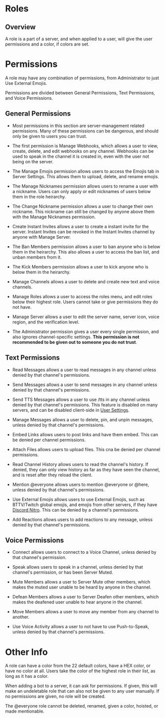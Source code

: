 <!-- TITLE: Roles -->


# Roles 

## Overview
A role is a part of a server, and when applied to a user, will give the user permissions and a color, if colors are set. 

# Permissions
A role may have any combination of permissions, from Administrator to just Use External Emojis.

Permissions are divided between General Permissions, Text Permissions, and Voice Permissions.

## General Permissions

* Most permissions in this section are server-management related permissions. Many of these permissions can be dangerous, and should only be given to users you can trust.

* The first permission is Manage Webhooks, which allows a user to view, create, delete, and edit webhooks on any channel. Webhooks can be used to speak in the channel it is created in, even with the user not being on the server.

* The Manage Emojis permission allows users to access the Emojis tab in Server Settings. This allows them to upload, delete, and rename emojis. 

* The Manage Nicknames permission allows users to rename a user with a nickname. Users can only apply or edit nicknames of users below them in the role heirarchy.

* The Change Nickname permission allows a user to change their own nickname. This nickname can still be changed by anyone above them with the Manage Nicknames permission.

* Create Instant Invites allows a user to create a instant invite for the server. Instant Invites can be revoked in the Instant Invites channel by anyone with Manage Server.

* The Ban Members permission allows a user to ban anyone who is below them in the heirarchy. This also allows a user to access the ban list, and unban members from it.

* The Kick Members permission allows a user to kick anyone who is below them in the heirarchy. 

* Manage Channels allows a user to delete and create new text and voice channels.

* Manage Roles allows a user to access the roles menu, and edit roles below their highest role. Users cannot take or give permissions they do not have.

* Manage Server allows a user to edit the server name, server icon, voice region, and the verification level. 

* The Administrator permission gives a user every single permission, and also ignores channel-specific settings. **This permission is not recommended to be given out to someone you do not trust**.

## Text Permissions

* Read Messages allows a user to read messages in any channel unless denied by that channel's permissions.

* Send Messages allows a user to send messages in any channel unless denied by that channel's permissions.

* Send TTS Messages allows a user to use /tts in any channel unless denied by that channel's permissions. This feature is disabled on many servers, and can be disabled client-side in [User Settings](/usersettings).

* Manage Messages allows a user to delete, pin, and unpin messages, unless denied by that channel's permissions.

* Embed Links allows users to post links and have them embed. This can be denied per channel permissions.

* Attach Files allows users to upload files. This cna be denied per channel permissions.

* Read Channel History allows users to read the channel's history. If denied, they can only view history as far as they have seen the channel, and is reset after they reload the client.

* Mention @everyone allows users to mention @everyone or @here, unless denied by that channel's permissions.

* Use External Emojis allows users to use External Emojis, such as BTTV/Twitch global emojis, and emojis from other servers, if they have [Discord Nitro](/nitro). This can be denied by a channel's permissions.

* Add Reactions allows users to add reactions to any message, unless denied by that channel's permissions. 

## Voice Permissions

* Connect allows users to connect to a Voice Channel, unless denied by that channel's permission.

* Speak allows users to speak in a channel, unless denied by that channel's permission, or has been Server Muted.

* Mute Members allows a user to Server Mute other members, which makes the muted user unable to be heard by anyone in the channel. 

* Defean Members allows a user to Server Deafen other members, which makes the deafened user unable to hear anyone in the channel.

* Move Members allows a user to move any member from any channel to another. 

* Use Voice Activity allows a user to not have to use Push-to-Speak, unless denied by that channel's permissions.

# Other Info

A role can have a color from the 22 default colors, have a HEX color, or have no color at all. Users take the color of the highest role in their list, as long as it has a color.

When adding a bot to a server, it can ask for permissions. If given, this will make an undeletable role that can also not be given to any user manually. If no permissions are given, no role will be created.

The @everyone role cannot be deleted, renamed, given a color, hoisted, or made mentionable. 